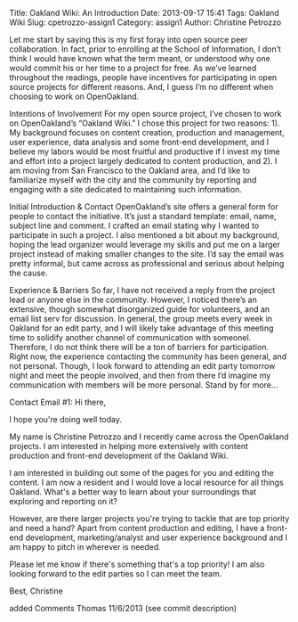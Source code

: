 Title: Oakland Wiki: An Introduction 
Date: 2013-09-17 15:41
Tags: Oakland Wiki
Slug: cpetrozzo-assign1
Category: assign1
Author: Christine Petrozzo

Let me start by saying this is my first foray into open source peer collaboration. In fact, prior to enrolling at the School of Information, I don’t think I would have known what the term meant, or understood why one would commit his or her time to a project for free. As we’ve learned throughout the readings, people have incentives for participating in open source projects for different reasons. And, I guess I’m no different when choosing to work on OpenOakland.

Intentions of Involvement
For my open source project, I’ve chosen to work on OpenOakland’s “Oakland Wiki.” I chose this project for two reasons:
1). My background focuses on content creation, production and management, user experience, data analysis and some 
front-end development, and I believe my labors would be most fruitful and productive if I invest my time and effort 
into a project largely dedicated to content production, and 2). I am moving from San Francisco to the Oakland area, 
and I’d like to familiarize myself with the city and the community by reporting and engaging with a site dedicated to 
maintaining such information.


Initial Introduction & Contact 
OpenOakland’s site offers a general form for people to contact the initiative. It’s just a standard template: 
email, name, subject line and comment. I crafted an email stating why I wanted to participate in such a project. 
I also mentioned a bit about my background, hoping the lead organizer would leverage my skills and put me on a 
larger project instead of making smaller changes to the site. I’d say the email was pretty informal, but came 
across as professional and serious about helping the cause. 


Experience & Barriers
So far, I have not received a reply from the project lead or anyone else in the community. However, I noticed there’s an extensive, though somewhat disorganized guide for volunteers, and an email list serv for discussion. In general, the group meets every week in Oakland for an edit party, and I will likely take advantage of this meeting time to solidify another channel of communication with someonel. Therefore, I do not think there will be a ton of barriers for participation. 
Right now, the experience contacting the community has been general, and not personal. Though, I look forward to attending an edit party tomorrow night and meet the people involved, and then from there I’d imagine my communication with members will be more personal. Stand by for more…


Contact Email #1:
Hi there, 


I hope you're doing well today. 


My name is Christine Petrozzo and I recently came across the OpenOakland projects. I am interested in 
helping more extensively with content production and front-end development of the Oakland Wiki.


I am interested in building out some of the pages for you and editing the content. I am now a resident 
and I would love a local resource for all things Oakland. What's a better way to learn about your surroundings 
that exploring and reporting on it?


However, are there larger projects you're trying to tackle that are top priority and need a hand? Apart from 
content production and editing, I have a front-end development, marketing/analyst and user experience background 
and I am happy to pitch in wherever is needed. 


Please let me know if there's something that's a top priority! I am also looking forward to the edit parties so I 
can meet the team.


Best,
Christine


added Comments Thomas 11/6/2013 (see commit description)




